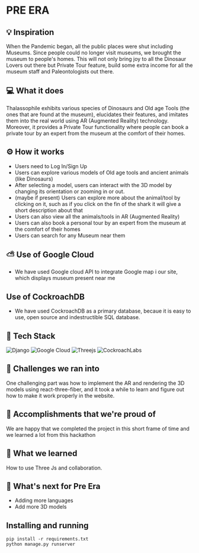 # PRE ERA

## 💡 Inspiration

When the Pandemic began, all the public places were shut including Museums. Since people could no longer visit museums, we brought the museum to people's homes. This will not only bring joy to all the Dinosaur Lovers out there but Private Tour feature, build some extra income for all the museum staff and Paleontologists out there.

## 💻 What it does

Thalassophile exhibits various species of Dinosaurs and Old age Tools (the ones that are found at the museum), elucidates their features, and imitates them into the real world using AR (Augmented Reality) technology. <br>
Moreover, it provides a Private Tour functionality where people can book a private tour by an expert from the museum at the comfort of their homes.

## ⚙️ How it works

- Users need to Log In/Sign Up
- Users can explore various models of Old age tools and ancient animals (like Dinosaurs)
- After selecting a model, users can interact with the 3D model by changing its orientation or zooming in or out.
- (maybe if present) Users can explore more about the animal/tool by clicking on it, such as if you click on the fin of the shark it will give a short description about that
- Users can also view all the animals/tools in AR (Augmented Reality)
- Users can also book a personal tour by an expert from the museum at the comfort of their homes
- Users can search for any Museum near them

## ⛅ Use of Google Cloud

- We have used Google cloud API to integrate Google map i our site, which displays museum present near me

## Use of CockroachDB

- We have used CockroachDB as a primary database, becaue it is easy to use, open source and indestructible SQL database.

## 🔨 Tech Stack

![Django](https://img.shields.io/badge/django-%23092E20.svg?style=for-the-badge&logo=django&logoColor=white) ![Google Cloud](https://img.shields.io/badge/GoogleCloud-%234285F4.svg?style=for-the-badge&logo=google-cloud&logoColor=white) ![Threejs](https://img.shields.io/badge/threejs-black?style=for-the-badge&logo=three.js&logoColor=white) ![CockroachLabs](https://img.shields.io/badge/Cockroach%20Labs-6933FF?style=for-the-badge&logo=Cockroach%20Labs&logoColor=white)

## 🧠 Challenges we ran into

One challenging part was how to implement the AR and rendering the 3D models using react-three-fiber, and it took a while to learn and figure out how to make it work properly in the website.

## 🏅 Accomplishments that we're proud of

We are happy that we completed the project in this short frame of time and we learned a lot from this hackathon

## 📖 What we learned

How to use Three Js and collaboration.

## 🚀 What's next for Pre Era

- Adding more languages
- Add more 3D models

## Installing and running

```
pip install -r requirements.txt
python manage.py runserver
```
